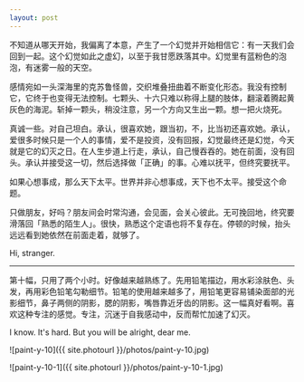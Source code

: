 ```yaml
---
layout: post
---
```


不知道从哪天开始，我偏离了本意，产生了一个幻觉并开始相信它：有一天我们会回到一起。这个幻觉如此之虚幻，以至于我甘愿跌落其中。幻觉里有蓝粉色的泡泡，有迷雾一般的天空。

感情宛如一头深海里的克苏鲁怪兽，交织堆叠扭曲着不断变化形态。我没有控制它，它终于也变得无法控制。七颗头、十六只难以称得上腿的肢体，翻滚着腾起黄灰色的海泥。斩掉一颗头，稍没注意，另一个方向又生出一颗。想一把火烧死。

真诚一些。对自己坦白。承认，很喜欢她，跟当初，不，比当初还喜欢她。承认，爱很多时候只是一个人的事情，爱不是投资，没有回报，幻觉最终还是幻觉，今天就是它的幻灭之日。在人生步道上行走，承认，自己慢吞吞的。她在前面，没有回头。承认并接受这一切，然后选择做「正确」的事。心难以抚平，但终究要抚平。

如果心想事成，那么天下太平。世界并非心想事成，天下也不太平。接受这个命题。

只做朋友，好吗？朋友间会时常沟通，会见面，会关心彼此。无可挽回地，终究要滑落回「熟悉的陌生人」。很快，熟悉这个定语也将不复存在。停顿的时候，抬头远远看到她依然在前面走着，就够了。

Hi, stranger. 

***

第十幅，只用了两个小时。好像越来越熟练了。先用铅笔描边，用水彩涂肤色、头发，再用彩色铅笔勾勒细节。铅笔的使用越来越多了，用铅笔更容易铺染面部的光影细节，鼻子两侧的阴影，腮的阴影，嘴唇靠近牙齿的阴影。这一幅真好看啊。喜欢这种专注的感觉。专注，沉迷于自我感动中，反而帮忙加速了幻灭。

I know. It's hard. But you will be alright, dear me.

![paint-y-10]({{ site.photourl }}/photos/paint-y-10.jpg)

![paint-y-10-1]({{ site.photourl }}/photos/paint-y-10-1.jpg)